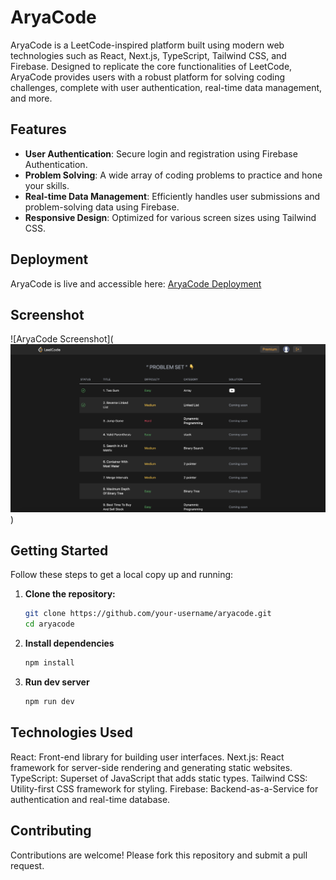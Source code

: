 # AryaCode

AryaCode is a LeetCode-inspired platform built using modern web technologies such as React, Next.js, TypeScript, Tailwind CSS, and Firebase. Designed to replicate the core functionalities of LeetCode, AryaCode provides users with a robust platform for solving coding challenges, complete with user authentication, real-time data management, and more.

## Features

- **User Authentication**: Secure login and registration using Firebase Authentication.
- **Problem Solving**: A wide array of coding problems to practice and hone your skills.
- **Real-time Data Management**: Efficiently handles user submissions and problem-solving data using Firebase.
- **Responsive Design**: Optimized for various screen sizes using Tailwind CSS.

## Deployment

AryaCode is live and accessible here: [AryaCode Deployment](https://arya-cademy.vercel.app/)

## Screenshot

![AryaCode Screenshot](![alt text](image.png))

## Getting Started

Follow these steps to get a local copy up and running:

1. **Clone the repository:**
   ```bash
   git clone https://github.com/your-username/aryacode.git
   cd aryacode
2. **Install dependencies**
    ```bash
    npm install
3. **Run dev server**
    ```bash
    npm run dev


## Technologies Used
React: Front-end library for building user interfaces.
Next.js: React framework for server-side rendering and generating static websites.
TypeScript: Superset of JavaScript that adds static types.
Tailwind CSS: Utility-first CSS framework for styling.
Firebase: Backend-as-a-Service for authentication and real-time database.


## Contributing
Contributions are welcome! Please fork this repository and submit a pull request.

